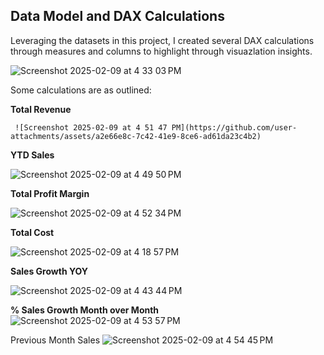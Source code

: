 
## Data Model and DAX Calculations

Leveraging the datasets in this project, I created several DAX calculations through measures and columns to highlight through visuazlation insights. 




![Screenshot 2025-02-09 at 4 33 03 PM](https://github.com/user-attachments/assets/455f55ee-1eea-4555-a499-623ff3cfaf46)

 
Some calculations are as outlined: 

**Total Revenue** 
  
 
     ![Screenshot 2025-02-09 at 4 51 47 PM](https://github.com/user-attachments/assets/a2e66e8c-7c42-41e9-8ce6-ad61da23c4b2)


**YTD Sales**
 
 
![Screenshot 2025-02-09 at 4 49 50 PM](https://github.com/user-attachments/assets/ae1a57e2-194b-4a8d-93af-d3a82a6edd3a)

 **Total Profit Margin**
 
 
 ![Screenshot 2025-02-09 at 4 52 34 PM](https://github.com/user-attachments/assets/a5ecfbdd-c228-4275-a2fa-ebec4b6b6021)

 
 
**Total Cost**

![Screenshot 2025-02-09 at 4 18 57 PM](https://github.com/user-attachments/assets/81aab9f7-6884-4acd-b356-1bf488a6af82)

 

**Sales Growth YOY**

![Screenshot 2025-02-09 at 4 43 44 PM](https://github.com/user-attachments/assets/c35fbd70-53c1-403a-b227-53dce84a0fe3)


**% Sales Growth Month over Month**
![Screenshot 2025-02-09 at 4 53 57 PM](https://github.com/user-attachments/assets/332965bc-c06e-4bfd-85c5-a169fa4b4ea4)


 
Previous Month Sales 
![Screenshot 2025-02-09 at 4 54 45 PM](https://github.com/user-attachments/assets/fd18320e-1a18-40bd-a938-6df2a2598a31)

 
